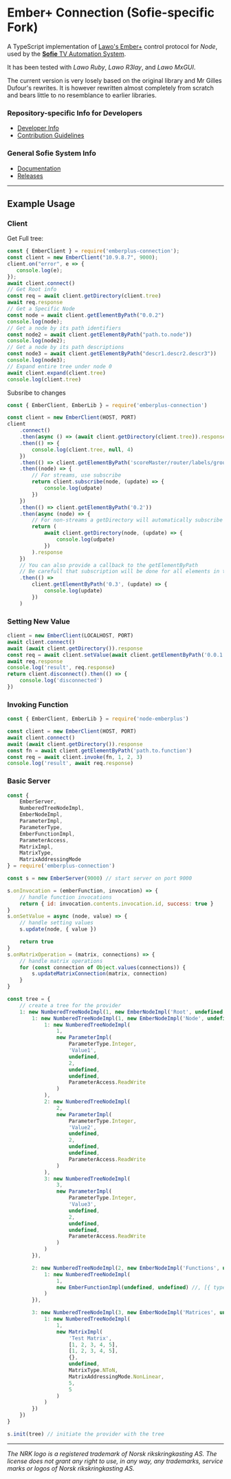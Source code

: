 # Ember+ Connection (Sofie-specific Fork)

A TypeScript implementation of [Lawo's Ember+](https://github.com/Lawo/ember-plus) control protocol for _Node_, used by the [**Sofie** TV Automation System](https://github.com/nrkno/Sofie-TV-automation/).

It has been tested with _Lawo Ruby_, _Lawo R3lay_, and _Lawo MxGUI_.

The current version is very losely based on the original library and Mr Gilles Dufour's rewrites. It is however rewritten almost completely from scratch and bears little to no resemblance to earlier libraries.

### Repository-specific Info for Developers
* [Developer Info](DEVELOPER.md)
* [Contribution Guidelines](CONTRIBUTING.md)

### General Sofie System Info
* [Documentation](https://nrkno.github.io/sofie-core/)
* [Releases](https://nrkno.github.io/sofie-core/releases)




---

## Example Usage

### Client

Get Full tree:

```javascript
const { EmberClient } = require('emberplus-connection');
const client = new EmberClient("10.9.8.7", 9000);
client.on("error", e => {
   console.log(e);
});
await client.connect()
// Get Root info
const req = await client.getDirectory(client.tree)
await req.response
// Get a Specific Node
const node = await client.getElementByPath("0.0.2")
console.log(node);
// Get a node by its path identifiers
const node2 = await client.getElementByPath("path.to.node"))
console.log(node2);
// Get a node by its path descriptions
const node3 = await client.getElementByPath("descr1.descr2.descr3"))
console.log(node3);
// Expand entire tree under node 0
await client.expand(client.tree)
console.log(client.tree)
```

Subsribe to changes

```javascript
const { EmberClient, EmberLib } = require('emberplus-connection')

const client = new EmberClient(HOST, PORT)
client
	.connect()
	.then(async () => (await client.getDirectory(client.tree)).response)
	.then(() => {
		console.log(client.tree, null, 4)
	})
	.then(() => client.getElementByPath('scoreMaster/router/labels/group 1'))
	.then((node) => {
		// For streams, use subscribe
		return client.subscribe(node, (update) => {
			console.log(udpate)
		})
	})
	.then(() => client.getElementByPath('0.2'))
	.then(async (node) => {
		// For non-streams a getDirectory will automatically subscribe for update
		return (
			await client.getDirectory(node, (update) => {
				console.log(udpate)
			})
		).response
	})
	// You can also provide a callback to the getElementByPath
	// Be carefull that subscription will be done for all elements in the path
	.then(() =>
		client.getElementByPath('0.3', (update) => {
			console.log(update)
		})
	)
```

### Setting New Value

```javascript
client = new EmberClient(LOCALHOST, PORT)
await client.connect()
await (await client.getDirectory()).response
const req = await client.setValue(await client.getElementByPath('0.0.1'), 'gdnet')
await req.response
console.log('result', req.response)
return client.disconnect().then(() => {
	console.log('disconnected')
})
```

### Invoking Function

```javascript
const { EmberClient, EmberLib } = require('node-emberplus')

const client = new EmberClient(HOST, PORT)
await client.connect()
await (await client.getDirectory()).response
const fn = await client.getElementByPath('path.to.function')
const req = await client.invoke(fn, 1, 2, 3)
console.log('result', await req.response)
```

### Basic Server

```javascript
const {
	EmberServer,
	NumberedTreeNodeImpl,
	EmberNodeImpl,
	ParameterImpl,
	ParameterType,
	EmberFunctionImpl,
	ParameterAccess,
	MatrixImpl,
	MatrixType,
	MatrixAddressingMode
} = require('emberplus-connection')

const s = new EmberServer(9000) // start server on port 9000

s.onInvocation = (emberFunction, invocation) => {
	// handle function invocations
	return { id: invocation.contents.invocation.id, success: true }
}
s.onSetValue = async (node, value) => {
	// handle setting values
	s.update(node, { value })

	return true
}
s.onMatrixOperation = (matrix, connections) => {
	// handle matrix operations
	for (const connection of Object.values(connections)) {
		s.updateMatrixConnection(matrix, connection)
	}
}

const tree = {
	// create a tree for the provider
	1: new NumberedTreeNodeImpl(1, new EmberNodeImpl('Root', undefined, undefined, true), {
		1: new NumberedTreeNodeImpl(1, new EmberNodeImpl('Node', undefined, undefined, true), {
			1: new NumberedTreeNodeImpl(
				1,
				new ParameterImpl(
					ParameterType.Integer,
					'Value1',
					undefined,
					2,
					undefined,
					undefined,
					ParameterAccess.ReadWrite
				)
			),
			2: new NumberedTreeNodeImpl(
				2,
				new ParameterImpl(
					ParameterType.Integer,
					'Value2',
					undefined,
					2,
					undefined,
					undefined,
					ParameterAccess.ReadWrite
				)
			),
			3: new NumberedTreeNodeImpl(
				3,
				new ParameterImpl(
					ParameterType.Integer,
					'Value3',
					undefined,
					2,
					undefined,
					undefined,
					ParameterAccess.ReadWrite
				)
			)
		}),

		2: new NumberedTreeNodeImpl(2, new EmberNodeImpl('Functions', undefined, undefined, true), {
			1: new NumberedTreeNodeImpl(
				1,
				new EmberFunctionImpl(undefined, undefined) //, [{ type: ParameterType.Boolean, name: 'Test' }])
			)
		}),

		3: new NumberedTreeNodeImpl(3, new EmberNodeImpl('Matrices', undefined, undefined, true), {
			1: new NumberedTreeNodeImpl(
				1,
				new MatrixImpl(
					'Test Matrix',
					[1, 2, 3, 4, 5],
					[1, 2, 3, 4, 5],
					{},
					undefined,
					MatrixType.NToN,
					MatrixAddressingMode.NonLinear,
					5,
					5
				)
			)
		})
	})
}

s.init(tree) // initiate the provider with the tree
```
---

_The NRK logo is a registered trademark of Norsk rikskringkasting AS. The license does not grant any right to use, in any way, any trademarks, service marks or logos of Norsk rikskringkasting AS._
